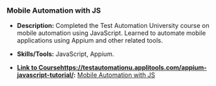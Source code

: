 ### Mobile Automation with JS

- **Description:** Completed the Test Automation University course on mobile automation using JavaScript. Learned to automate mobile applications using Appium and other related tools.

- **Skills/Tools:** JavaScript, Appium.

- **[Link to Course](https://testautomationu.applitools.com/appium-javascript-tutorial/)https://testautomationu.applitools.com/appium-javascript-tutorial/:** [Mobile Automation with JS](#)
